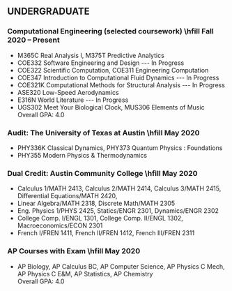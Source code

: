 ## UNDERGRADUATE
### Computational Engineering (selected coursework) \hfill Fall 2020 – Present
 - M365C Real Analysis I, M375T Predictive Analytics
 - COE332 Software Engineering and Design --- In Progress
 - COE322 Scientific Computation, COE311 Engineering Computation
 - COE347 Introduction to Computational Fluid Dynamics --- In Progress
 - COE321K Computational Methods for Structural Analysis --- In Progress
 - ASE320 Low-Speed Aerodynamics
 - E316N World Literature --- In Progress
 - UGS302 Meet Your Biological Clock, MUS306 Elements of Music 	
Overall GPA: 4.0

### Audit: The University of Texas at Austin \hfill May 2020
 - PHY336K Classical Dynamics, PHY373 Quantum Physics : Foundations
 - PHY355 Modern Physics & Thermodynamics

### Dual Credit: Austin Community College \hfill May 2020
 - Calculus 1/MATH 2413, Calculus 2/MATH 2414, Calculus 3/MATH 2415, Differential Equations/MATH 2420, 
 - Linear Algebra/MATH 2318, Discrete Math/MATH 2305
 - Eng. Physics 1/PHYS 2425, Statics/ENGR 2301, Dynamics/ENGR 2302
 - College Comp. I/ENGL 1301, College Comp. II/ENGL 1302, Macroeconomics/ECON 2301
 - French I/FREN 1411, French II/FREN 1412, French III/FREN 2311

### AP Courses with Exam \hfill May 2020
 - AP Biology, AP Calculus BC, AP Computer Science, AP Physics C Mech, AP Physics C E&M, AP Statistics, AP Chemistry	
Overall GPA: 4.0  
